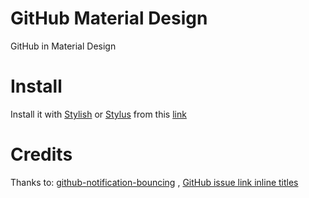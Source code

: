 # GitHub Material Design
GitHub in Material Design

# Install
Install it with [Stylish](https://userstyles.org/) or [Stylus](https://add0n.com/stylus.html) from this [link](https://userstyles.org/styles/123952/github-material-design)

# Credits
Thanks to: [github-notification-bouncing](https://github.com/muchweb/github-notification-bouncing) , [GitHub issue link inline titles](https://userstyles.org/styles/106817/github-issue-link-inline-titles)
